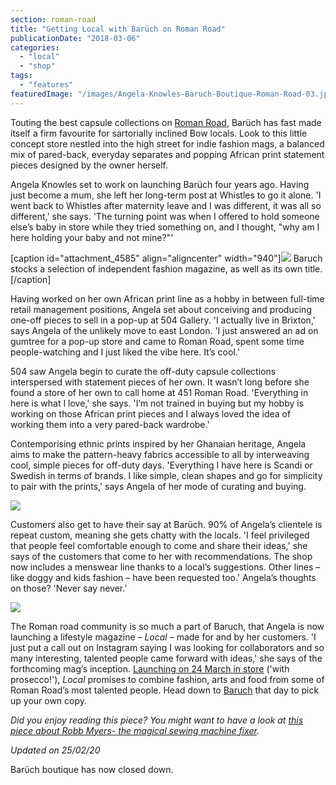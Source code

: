 ```yaml
---
section: roman-road
title: "Getting Local with Barüch on Roman Road"
publicationDate: "2018-03-06"
categories: 
  - "local"
  - "shop"
tags: 
  - "features"
featuredImage: "/images/Angela-Knowles-Baruch-Boutique-Roman-Road-03.jpg"
---
```


Touting the best capsule collections on [Roman Road](https://romanroadlondon.com/market/), Barüch has fast made itself a firm favourite for sartorially inclined Bow locals. Look to this little concept store nestled into the high street for indie fashion mags, a balanced mix of pared-back, everyday separates and popping African print statement pieces designed by the owner herself.

Angela Knowles set to work on launching Barüch four years ago. Having just become a mum, she left her long-term post at Whistles to go it alone. 'I went back to Whistles after maternity leave and I was different, it was all so different,' she says. 'The turning point was when I offered to hold someone else’s baby in store while they tried something on, and I thought, "why am I here holding your baby and not mine?"'

\[caption id="attachment\_4585" align="aligncenter" width="940"\]![](/images/Angela-Knowles-Baruch-Boutique-Roman-Road-09-1024x683.jpg) Baruch stocks a selection of independent fashion magazine, as well as its own title.\[/caption\]

Having worked on her own African print line as a hobby in between full-time retail management positions, Angela set about conceiving and producing one-off pieces to sell in a pop-up at 504 Gallery. 'I actually live in Brixton,' says Angela of the unlikely move to east London. 'I just answered an ad on gumtree for a pop-up store and came to Roman Road, spent some time people-watching and I just liked the vibe here. It’s cool.'

504 saw Angela begin to curate the off-duty capsule collections interspersed with statement pieces of her own. It wasn’t long before she found a store of her own to call home at 451 Roman Road. 'Everything in here is what I love,' she says. 'I’m not trained in buying but my hobby is working on those African print pieces and I always loved the idea of working them into a very pared-back wardrobe.'

Contemporising ethnic prints inspired by her Ghanaian heritage, Angela aims to make the pattern-heavy fabrics accessible to all by interweaving cool, simple pieces for off-duty days. 'Everything I have here is Scandi or Swedish in terms of brands. I like simple, clean shapes and go for simplicity to pair with the prints,' says Angela of her mode of curating and buying.

![](/images/Angela-Knowles-Baruch-Boutique-Roman-Road-01-1024x683.jpg)

Customers also get to have their say at Barüch. 90% of Angela’s clientele is repeat custom, meaning she gets chatty with the locals. 'I feel privileged that people feel comfortable enough to come and share their ideas,' she says of the customers that come to her with recommendations. The shop now includes a menswear line thanks to a local’s suggestions. Other lines – like doggy and kids fashion – have been requested too.' Angela’s thoughts on those? 'Never say never.'

![](/images/image1.jpg)

The Roman road community is so much a part of Baruch, that Angela is now launching a lifestyle magazine – _Local –_ made for and by her customers. 'I just put a call out on Instagram saying I was looking for collaborators and so many interesting, talented people came forward with ideas,' she says of the forthcoming mag’s inception. [Launching on 24 March in store](https://romanroadlondon.com/event/magazine-launch-baruch/) ('with prosecco!'), _Local_ promises to combine fashion, arts and food from some of Roman Road’s most talented people. Head down to [Baruch](https://baruchboutique.com) that day to pick up your own copy.

_Did you enjoy reading this piece? You might want to have a look at [this piece about Robb Myers- the magical sewing machine fixer](https://romanroadlondon.com/robb-myers-sew-amazing-sewing-machine-fixer/)._

_Updated on 25/02/20_

Barüch boutique has now closed down.
